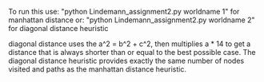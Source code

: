 To run this use: "python Lindemann_assignment2.py worldname 1" for manhattan distance
or: "python Lindemann_assignment2.py worldname 2" for diagonal distance heuristic

diagonal distance uses the a^2 = b^2 + c^2, then multiplies a * 14 to get a distance that is always shorter than or equal to the best possible case. The diagonal distance heuristic provides exactly the same number of nodes visited and paths as the manhattan distance heuristic. 

